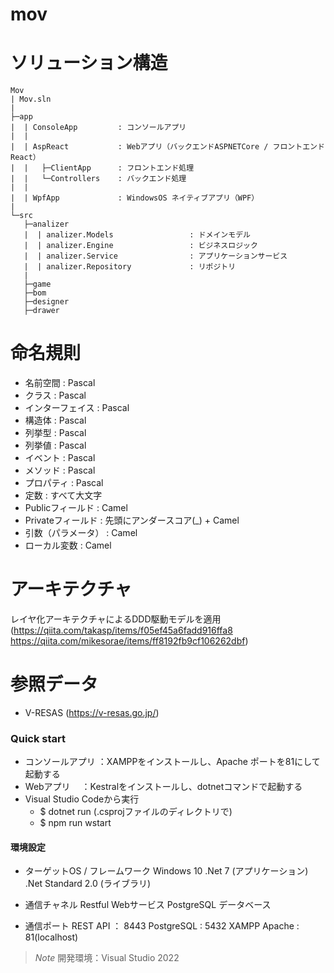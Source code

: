 # mov

# ソリューション構造
```
Mov
| Mov.sln  
|
├─app  
|  | ConsoleApp         : コンソールアプリ
|  |
|  | AspReact           : Webアプリ（バックエンドASPNETCore / フロントエンドReact）  
|  |   ├─ClientApp      : フロントエンド処理
|  |   └─Controllers    : バックエンド処理
|  |
|  | WpfApp             : WindowsOS ネイティブアプリ（WPF）
|
└─src  
   ├─analizer
   |  | analizer.Models                 : ドメインモデル
   |  | analizer.Engine                 : ビジネスロジック
   |  | analizer.Service                : アプリケーションサービス
   |  | analizer.Repository             : リポジトリ
   |
   ├─game
   ├─bom
   ├─designer
   ├─drawer

```

# 命名規則

* 名前空間 : Pascal
* クラス : Pascal
* インターフェイス : Pascal
* 構造体 : Pascal
* 列挙型 : Pascal
* 列挙値 : Pascal
* イベント : Pascal
* メソッド : Pascal
* プロパティ : Pascal
* 定数 : すべて大文字
* Publicフィールド : Camel
* Privateフィールド : 先頭にアンダースコア(_) + Camel
* 引数（パラメータ） : Camel
* ローカル変数 : Camel

# アーキテクチャ
  レイヤ化アーキテクチャによるDDD駆動モデルを適用
   (https://qiita.com/takasp/items/f05ef45a6fadd916ffa8 https://qiita.com/mikesorae/items/ff8192fb9cf106262dbf)

# 参照データ
* V-RESAS (https://v-resas.go.jp/)

### Quick start 

- コンソールアプリ  ：XAMPPをインストールし、Apache ポートを81にして起動する
- Webアプリ      　：Kestralをインストールし、dotnetコマンドで起動する
- Visual Studio Codeから実行
  - $ dotnet run (.csprojファイルのディレクトリで)
  - $ npm run wstart

#### 環境設定

- ターゲットOS / フレームワーク
  Windows 10
  .Net 7 (アプリケーション)
  .Net Standard 2.0 (ライブラリ)

- 通信チャネル
  Restful Webサービス
  PostgreSQL データベース

- 通信ポート
  REST API ： 8443
  PostgreSQL : 5432
  XAMPP Apache : 81(localhost)

> *Note* 開発環境：Visual Studio 2022


